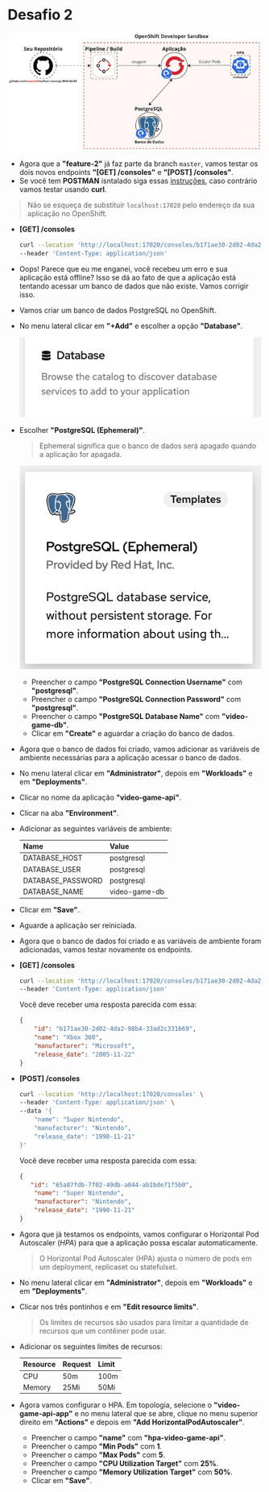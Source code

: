 # Desafio 2

![diagram](/assets/diagrams/diagram_2.jpeg)

- Agora que a **"feature-2"** já faz parte da branch `master`, vamos testar os dois novos endpoints **"[GET] /consoles"** e **"[POST] /consoles"**.
- Se você tem **POSTMAN** isntalado siga essas [instruções](/docs/POSTMAN.md), caso contrário vamos testar usando **curl**.

> Não se esqueça de substituir `localhost:17020` pelo endereço da sua aplicação no OpenShift.

- **[GET] /consoles**

    ```bash
    curl --location 'http://localhost:17020/consoles/b171ae30-2d02-4da2-98b4-33ad2c331669' \
    --header 'Content-Type: application/json'
    ```

- Oops! Parece que eu me enganei, você recebeu um erro e sua aplicação está offline? Isso se dá ao fato de que a aplicação está tentando acessar um banco de dados que não existe. Vamos corrigir isso.
- Vamos criar um banco de dados PostgreSQL no OpenShift.
- No menu lateral clicar em **"+Add"** e escolher a opção **"Database"**.

    ![add database](/assets/screenshots/Screenshot_add_database.png)

- Escolher **"PostgreSQL (Ephemeral)"**.

    > Ephemeral significa que o banco de dados será apagado quando a aplicação for apagada.

    ![add postgresql](/assets/screenshots/Screenshot_add_postgresql.png)

  - Preencher o campo **"PostgreSQL Connection Username"** com **"postgresql"**.
  - Preencher o campo **"PostgreSQL Connection Password"** com **"postgresql"**.
  - Preencher o campo **"PostgreSQL Database Name"** com **"video-game-db"**.
  - Clicar em **"Create"** e aguardar a criação do banco de dados.
- Agora que o banco de dados foi criado, vamos adicionar as variáveis de ambiente necessárias para a aplicação acessar o banco de dados.
- No menu lateral clicar em **"Administrator"**, depois em **"Workloads"** e em **"Deployments"**.
- Clicar no nome da aplicação **"video-game-api"**.
- Clicar na aba **"Environment"**.
- Adicionar as seguintes variáveis de ambiente:

    | Name | Value |
    | ---- | ----- |
    | DATABASE_HOST | postgresql |
    | DATABASE_USER | postgresql |
    | DATABASE_PASSWORD | postgresql |
    | DATABASE_NAME | video-game-db |

- Clicar em **"Save"**.
- Aguarde a aplicação ser reiniciada.
- Agora que o banco de dados foi criado e as variáveis de ambiente foram adicionadas, vamos testar novamente os endpoints.

- **[GET] /consoles**

    ```bash
    curl --location 'http://localhost:17020/consoles/b171ae30-2d02-4da2-98b4-33ad2c331669' \
    --header 'Content-Type: application/json'
    ```

    Você deve receber uma resposta parecida com essa:

    ```json
    {
        "id": "b171ae30-2d02-4da2-98b4-33ad2c331669",
        "name": "Xbox 360",
        "manufacturer": "Microsoft",
        "release_date": "2005-11-22"
    }
    ```

- **[POST] /consoles**

    ```bash
    curl --location 'http://localhost:17020/consoles' \
    --header 'Content-Type: application/json' \
    --data '{
        "name": "Super Nintendo",
        "manufacturer": "Nintendo",
        "release_date": "1990-11-21"
    }'
    ```

    Você deve receber uma resposta parecida com essa:

    ```json
    {
       "id": "65a87fdb-7f02-49db-a044-ab1bde71f5b0",
        "name": "Super Nintendo",
        "manufacturer": "Nintendo",
        "release_date": "1990-11-21"
    }

- Agora que já testamos os endpoints, vamos configurar o Horizontal Pod Autoscaler (*HPA*) para que a aplicação possa escalar automaticamente.

    > O Horizontal Pod Autoscaler (HPA) ajusta o número de pods em um deployment, replicaset ou statefulset.

- No menu lateral clicar em **"Administrator"**, depois em **"Workloads"** e em **"Deployments"**.
- Clicar nos três pontinhos e em **"Edit resource limits"**.

    > Os limites de recursos são usados para limitar a quantidade de recursos que um contêiner pode usar.

- Adicionar os seguintes limites de recursos:

    | Resource | Request | Limit |
    | -------- | ----- | ----- |
    | CPU | 50m| 100m |
    | Memory | 25Mi | 50Mi |

- Agora vamos configurar o HPA. Em topologia, selecione o **"video-game-api-app"** e no menu lateral que se abre, clique no menu superior direito em **"Actions"** e depois em **"Add HorizontalPodAutoscaler"**.
  - Preencher o campo **"name"** com **"hpa-video-game-api"**.
  - Preencher o campo **"Min Pods"** com **1**.
  - Preencher o campo **"Max Pods"** com **5**.
  - Preencher o campo **"CPU Utilization Target"** com **25%**.
  - Preencher o campo **"Memory Utilization Target"** com **50%**.
  - Clicar em **"Save"**.
